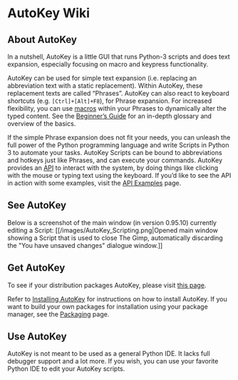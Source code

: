 # AutoKey Wiki

## About AutoKey
In a nutshell, AutoKey is a little GUI that runs Python-3 scripts and does text expansion, especially focusing on macro and keypress functionality.

AutoKey can be used for simple text expansion (i.e. replacing an abbreviation text with a static replacement). Within AutoKey, these replacement texts are called “Phrases”. AutoKey can also react to keyboard shortcuts (e.g. `[Ctrl]+[Alt]+F8`), for Phrase expansion. For increased flexibility, you can use [macros](https://github.com/autokey/autokey/wiki/Dynamic-Phrases,-Using-Macros-as-placeholders-in-Phrases) within your Phrases to dynamically alter the typed content. See the [Beginner’s Guide](https://github.com/autokey/autokey/wiki/Beginners-Guide) for an in-depth glossary and overview of the basics.

If the simple Phrase expansion does not fit your needs, you can unleash the full power of the Python programming language and write Scripts in Python 3 to automate your tasks. AutoKey Scripts can be bound to abbreviations and hotkeys just like Phrases, and can execute your commands. AutoKey provides an [API](https://Autokey.github.io/autokey/api.html) to interact with the system, by doing things like clicking with the mouse or typing text using the keyboard. If you’d like to see the API in action with some examples, visit the [API Examples](https://github.com/autokey/autokey/wiki/API-Examples) page.

## See AutoKey
Below is a screenshot of the main window (in version 0.95.10) currently editing a Script:
[[/images/AutoKey_Scripting.png|Opened main window showing a Script that is used to close The Gimp, automatically discarding the "You have unsaved changes" dialogue window.]]

## Get AutoKey
To see if your distribution packages AutoKey, please visit [this page](https://github.com/autokey/autokey/wiki/Current-Linux-distributions-shipping-AutoKey).

Refer to [Installing AutoKey](https://github.com/autokey/autokey/wiki/Installing) for instructions on how to install AutoKey. If you want to build your own packages for installation using your package manager, see the [Packaging](https://github.com/autokey/autokey/wiki/Packaging) page.

## Use AutoKey
AutoKey is not meant to be used as a general Python IDE. It lacks full debugger support and a lot more. If you wish, you can use your favorite Python IDE to edit your AutoKey scripts.
